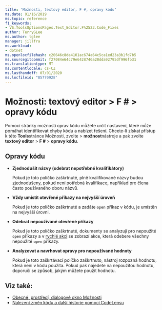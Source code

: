 ```yaml
---
title: 'Možnosti, textový editor, F #, opravy kódu'
ms.date: 01/16/2019
ms.topic: reference
f1_keywords:
- VS.ToolsOptionsPages.Text_Editor.F%2523.Code_Fixes
author: TerryGLee
ms.author: tglee
manager: jillfra
ms.workload:
- dotnet
ms.openlocfilehash: c20646c8da4101ac674a64c5ca1ed23a3b1fd7b5
ms.sourcegitcommit: f27084e64c79e6428746a20dda92795df996fb31
ms.translationtype: MT
ms.contentlocale: cs-CZ
ms.lasthandoff: 07/01/2020
ms.locfileid: "85770928"
---
```

# <a name="options-text-editor--f--code-fixes"></a>Možnosti: textový editor > F # > opravy kódu

Pomocí stránky možnosti oprav kódu můžete určit nastavení, které může pomáhat identifikovat chyby kódu a nabízet řešení. Chcete-li získat přístup k této **Tools**stránce Možnosti, zvolte  >  **možnost**nástroje a pak zvolte **textový editor**  >  **F #**  >  **opravy kódu**.

## <a name="code-fixes"></a>Opravy kódu

- **Zjednodušit názvy (odebrat nepotřebné kvalifikátory)**

  Pokud je toto políčko zaškrtnuté, plně kvalifikované názvy budou zjednodušeny, pokud není potřebná kvalifikace, například pro člena často používaného oboru názvů.

- **Vždy umístit otevřené příkazy na nejvyšší úroveň**

  Pokud je toto políčko zaškrtnuté a zadáte `open` příkaz v kódu, je umístěn na nejvyšší úrovni.

- **Odebrat nepoužívané otevřené příkazy**

  Pokud je toto políčko zaškrtnuté, dokumenty se analyzují pro nepoužité `open` příkazy a v [rychlé akci](../quick-actions.md) se zobrazí akce, která odebere všechny nepoužité `open` příkazy.

- **Analyzovat a navrhovat opravy pro nepoužívané hodnoty**

  Pokud je toto zaškrtávací políčko zaškrtnuto, nástroj rozpozná hodnotu, která není v kódu použita. Pokud pak najedete na nepoužitou hodnotu, doporučí se způsob, jakým můžete použít hodnotu.

## <a name="see-also"></a>Viz také:

- [Obecné, prostředí, dialogové okno Možnosti](../../ide/reference/general-environment-options-dialog-box.md)
- [Nalezení změn kódu a další historie pomocí CodeLensu](../../ide/find-code-changes-and-other-history-with-codelens.md)
